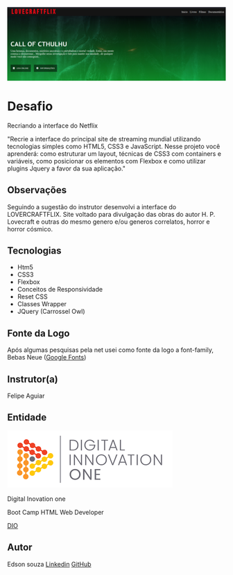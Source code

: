 <img src="./img/Screenshot_tela.png">

# Desafio
Recriando a interface do Netflix

"Recrie a interface do principal site de streaming mundial utilizando tecnologias simples como HTML5, CSS3 e JavaScript. Nesse projeto você aprenderá: como estruturar um layout, técnicas de CSS3 com containers e variáveis, como posicionar os elementos com Flexbox e como utilizar plugins Jquery a favor da sua aplicação."

## Observações

Seguindo a sugestão do instrutor desenvolvi a interface do LOVERCRAFTFLIX. Site voltado para divulgação das obras do autor H. P. Lovecraft e outras do mesmo genero e/ou generos correlatos, horror e horror cósmico.

## Tecnologias
* Htm5
* CSS3
* Flexbox
* Conceitos de Responsividade
* Reset CSS
* Classes Wrapper
* JQuery (Carrossel Owl)

## Fonte da Logo

Após algumas pesquisas pela net usei como fonte da logo a font-family, Bebas Neue ([Google Fonts](https://fonts.google.com/specimen/Bebas+Neue?query=beba))

## Instrutor(a)

Felipe Aguiar

## Entidade

<img src="./img/logo_dio.png">

Digital Inovation one 

Boot Camp HTML Web Developer

[DIO](https://digitalinnovation.one/sign-up?ref=8EJE9QGVQT)



## Autor
Edson souza
[Linkedin](https://www.linkedin.com/in/edsonfrs/)
[GitHub](https://github.com/Edsonfrs)

